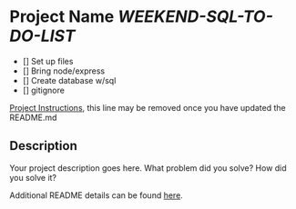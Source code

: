# Project Name  ***WEEKEND-SQL-TO-DO-LIST***
- [] Set up files
- [] Bring node/express
- [] Create database w/sql
- [] gitignore



[Project Instructions](./INSTRUCTIONS.md), this line may be removed once you have updated the README.md

## Description

Your project description goes here. What problem did you solve? How did you solve it?

Additional README details can be found [here](https://github.com/PrimeAcademy/readme-template/blob/master/README.md).
